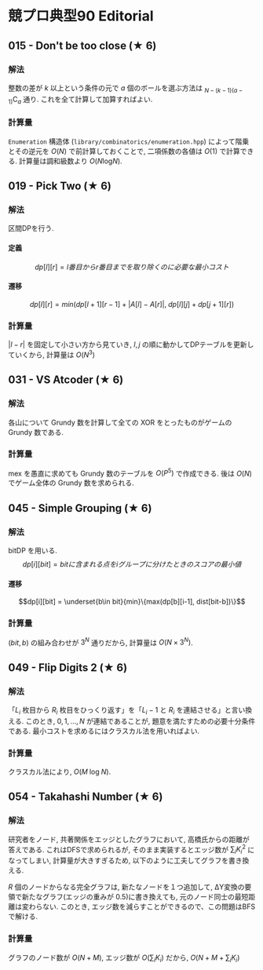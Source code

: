# 競プロ典型90 Editorial

## 015 - Don't be too close ($`\bigstar`$ 6)
### 解法
整数の差が $`k`$ 以上という条件の元で $`a`$ 個のボールを選ぶ方法は $`{}_{N-(k-1)(a-1)}\textrm{C}_{a}`$ 通り. これを全て計算して加算すればよい. 
### 計算量
`Enumeration` 構造体 (`library/combinatorics/enumeration.hpp`) によって階乗とその逆元を $`O(N)`$ で前計算しておくことで, 二項係数の各値は $`O(1)`$ で計算できる. 
計算量は調和級数より $`O(N\textrm{log}N)`$.

## 019 - Pick Two ($`\bigstar`$ 6)
### 解法
区間DPを行う.

#### 定義
$$dp[l][r]=l番目からr番目までを取り除くのに必要な最小コスト$$

#### 遷移
$$dp[l][r] = min(dp[l+1][r-1]+|A[l]-A[r]|,\;dp[l][j]+dp[j+1][r])$$

### 計算量
$`|l-r|`$ を固定して小さい方から見ていき, $`l,j`$ の順に動かしてDPテーブルを更新していくから, 計算量は $`O(N^3)`$

## 031 - VS Atcoder ($`\bigstar`$ 6)
### 解法
各山について Grundy 数を計算して全ての XOR をとったものがゲームの Grundy 数である.
### 計算量
mex を愚直に求めても Grundy 数のテーブルを $`O(P^5)`$ で作成できる. 後は $`O(N)`$ でゲーム全体の Grundy 数を求められる.


## 045 - Simple Grouping ($`\bigstar`$ 6)
### 解法
bitDP を用いる.
$$dp[i][bit] = bitに含まれる点をiグループに分けたときのスコアの最小値$$
#### 遷移
$$dp[i][bit] = \underset{b\in bit}{min}\{max(dp[b][i-1], dist[bit-b])\}$$
### 計算量
$`(bit, b)`$ の組み合わせが $`3^N`$ 通りだから, 計算量は
$`O(N\times 3^N)`$.

## 049 - Flip Digits 2 ($`\bigstar`$ 6)
### 解法
「$`L_i`$ 枚目から $`R_i`$ 枚目をひっくり返す」を「$`L_i-1`$ と $`R_i`$ を連結させる」と言い換える.
このとき, $`0,1,\dots,N`$ が連結であることが, 題意を満たすための必要十分条件である. 最小コストを求めるにはクラスカル法を用いればよい.
### 計算量
クラスカル法により, $`O(M\;\textrm{log}\;N)`$.

## 054 - Takahashi Number ($`\bigstar`$ 6)
### 解法
研究者をノード, 共著関係をエッジとしたグラフにおいて, 高橋氏からの距離が答えである.
これはDFSで求められるが, そのまま実装するとエッジ数が $`\sum_i K_i^2`$ になってしまい, 計算量が大きすぎるため, 以下のように工夫してグラフを書き換える.

$`R`$ 個のノードからなる完全グラフは, 新たなノードを１つ追加して, ΔY変換の要領で新たなグラフ(エッジの重みが $`0.5`$)に書き換えても, 元のノード同士の最短距離は変わらない. このとき, エッジ数を減らすことができるので、この問題はBFSで解ける.
### 計算量
グラフのノード数が $`O(N+M)`$, エッジ数が $`O(\sum_i K_i)`$ だから, $`O(N+M+\sum_i K_i)`$